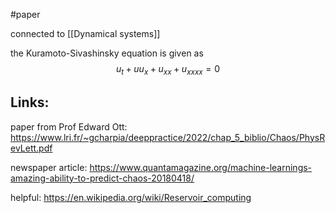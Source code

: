 #paper 


connected to [[Dynamical systems]]

the Kuramoto-Sivashinsky equation is given as
$$u_t+uu_x+u_{xx}+u_{xxxx}=0$$

## Links:
paper from Prof Edward Ott:
https://www.lri.fr/~gcharpia/deeppractice/2022/chap_5_biblio/Chaos/PhysRevLett.pdf

newspaper article:
https://www.quantamagazine.org/machine-learnings-amazing-ability-to-predict-chaos-20180418/

helpful:
https://en.wikipedia.org/wiki/Reservoir_computing
